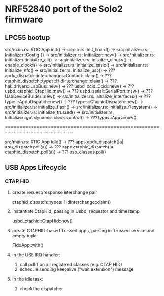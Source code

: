 # NRF52840 port of the Solo2 firmware

## LPC55 bootup

src/main.rs:		RTIC App init()
-> src/lib.rs:		init_board()
   -> src/initializer.rs:	Initializer::Config {}
   -> src/initializer.rs:	Initializer::new()
   -> src/initializer.rs:	Initializer::initialize_all()
      -> src/initializer.rs:	initialize_clocks()
         ->			enable_clocks()
      -> src/initializer.rs:	initialize_basic()
      -> src/initializer.rs:	initialize_nfc()
      -> src/initializer.rs:	initialize_usb()
         -> ???			apdu_dispatch::interchanges::Contact::claim()
         -> ???			ctaphid_dispatch::types::HidInterchange::claim()
         -> ???			hal::drivers::UsbBus::new()
         -> ???			usbd_ccid::Ccid::new()
         -> ???			usbd_ctaphid::CtapHid::new()
         -> ???			usbd_serial::SerialPort::new()
         -> ???			UsbDeviceBuilder::new()
      -> src/initializer.rs:	initialize_interfaces()
         -> ???			types::ApduDispatch::new()
         -> ???			types::CtaphidDispatch::new()
      -> src/initializer.rs:	initialize_flash()
      -> src/initializer.rs:	initialize_filesystem()
      -> src/initializer.rs:	initialize_trussed()
   -> src/initializer.rs:	Initializer::get_dynamic_clock_control()
   -> ???			types::Apps::new()

==============================================================================

src/main.rs:		RTIC App idle()
-> ???			apps.apdu_dispatch(|a| apu_dispatch.poll(a))
-> ???			apps.ctaphid_dispatch(|a| ctaphid_dispatch.poll(a))
-> ???			usb_classes.poll()

## USB Apps Lifecycle

### CTAP HID

1. create request/response interchange pair

	ctaphid_dispatch::types::HidInterchange::claim()

2. instantiate CtapHid, passing in Usbd, requestor and timestamp

	usbd_ctaphid::CtapHid::new()

3. create CTAPHID-based Trussed apps, passing in Trussed service and empty tuple

	FidoApp::with()

4. in the USB IRQ handler:
   1. call poll() on all registered classes (e.g. CTAP HID)
   2. schedule sending keepalive ("wait extension") message

5. in the idle task:
   1. check the dispatcher
